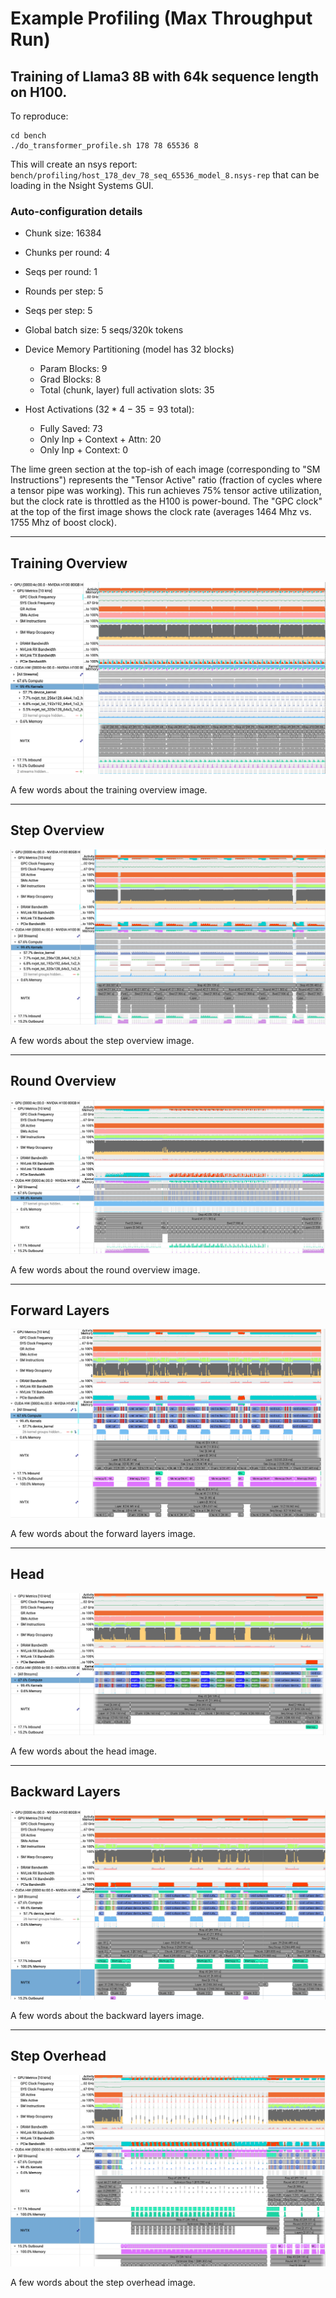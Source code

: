 # Example Profiling (Max Throughput Run)

## Training of Llama3 8B with 64k sequence length on H100. 

To reproduce:

```shell
cd bench
./do_transformer_profile.sh 178 78 65536 8
```

This will create an nsys report: `bench/profiling/host_178_dev_78_seq_65536_model_8.nsys-rep` that can be loading in the Nsight Systems GUI.

### Auto-configuration details

- Chunk size: 16384
- Chunks per round: 4
- Seqs per round: 1
- Rounds per step: 5
- Seqs per step: 5
- Global batch size: 5 seqs/320k tokens

- Device Memory Partitioning (model has 32 blocks)
    - Param Blocks: 9
    - Grad Blocks: 8
    - Total (chunk, layer) full activation slots: 35

- Host Activations ($32 * 4 - 35 = 93$ total):
    - Fully Saved: 73
    - Only Inp + Context + Attn: 20
    - Only Inp + Context: 0


The lime green section at the top-ish of each image (corresponding to "SM Instructions") represents the "Tensor Active" ratio (fraction of cycles where a tensor pipe was working). This run achieves 75% tensor active utilization, but the clock rate is throttled as the H100 is power-bound. The "GPC clock" at the top of the first image shows the clock rate (averages 1464 Mhz vs. 1755 Mhz of boost clock).

---

## Training Overview

![training_overview.png](../bench/reproduce_results/profiling/sample_profiling_max_mem_64k_8b_h100/training_overview.png)

A few words about the training overview image.

---

## Step Overview

![step_overview.png](../bench/reproduce_results/profiling/sample_profiling_max_mem_64k_8b_h100/step_overview.png)

A few words about the step overview image.

---

## Round Overview

![round_overview.png](../bench/reproduce_results/profiling/sample_profiling_max_mem_64k_8b_h100/round_overview.png)

A few words about the round overview image.

---

## Forward Layers

![fwd_layers.png](../bench/reproduce_results/profiling/sample_profiling_max_mem_64k_8b_h100/fwd_layers.png)

A few words about the forward layers image.

---

## Head

![head.png](../bench/reproduce_results/profiling/sample_profiling_max_mem_64k_8b_h100/head.png)

A few words about the head image.

---

## Backward Layers

![bwd_layers.png](../bench/reproduce_results/profiling/sample_profiling_max_mem_64k_8b_h100/bwd_layers.png)

A few words about the backward layers image.

---

## Step Overhead

![step_overhead.png](../bench/reproduce_results/profiling/sample_profiling_max_mem_64k_8b_h100/optimizer_step.png)

A few words about the step overhead image.

